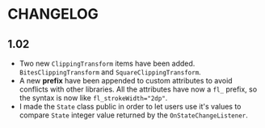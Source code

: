 # CHANGELOG

## 1.02

* Two new `ClippingTransform` items have been added. `BitesClippingTransform` and `SquareClippingTransform`.
* A new **prefix** have been appended to custom attributes to avoid conflicts with other libraries. All
the attributes have now a `fl_` prefix, so the syntax is now like `fl_strokeWidth="2dp"`.
* I made the `State` class public in order to let users use it's values to compare `State` integer value
returned by the `OnStateChangeListener`.